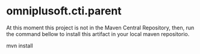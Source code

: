# omniplusoft.cti.parent
At this moment this project is not in the Maven Central Repository, then, run the command bellow to install this artifact
in your local maven repositorio.

mvn install
